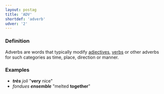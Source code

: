 ```yaml
---
layout: postag
title: 'ADV'
shortdef: 'adverb'
udver: '2'
---
```


### Definition

Adverbs are words that typically modify [adjectives](ADJ), [verbs](VERB) or other adverbs for such categories as time, place, direction or manner.

### Examples
- _<b>très</b> joli_ "<b>very</b> nice"
- _fondues <b>ensemble</b>_ "melted <b>together</b>"
<!-- Interlanguage links updated Ne 5. května 2024, 18:19:33 CEST -->
